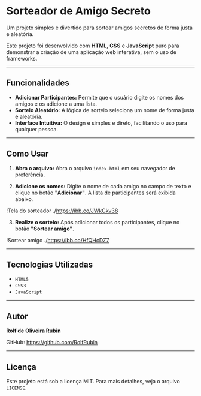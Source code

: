 # Sorteador de Amigo Secreto

Um projeto simples e divertido para sortear amigos secretos de forma justa e aleatória.

Este projeto foi desenvolvido com **HTML**, **CSS** e **JavaScript** puro para demonstrar a criação de uma aplicação web interativa, sem o uso de frameworks.

---

## Funcionalidades

* **Adicionar Participantes:** Permite que o usuário digite os nomes dos amigos e os adicione a uma lista.
* **Sorteio Aleatório:** A lógica de sorteio seleciona um nome de forma justa e aleatória.
* **Interface Intuitiva:** O design é simples e direto, facilitando o uso para qualquer pessoa.

---

## Como Usar

1.  **Abra o arquivo:**
    Abra o arquivo `index.html` em seu navegador de preferência.

2.  **Adicione os nomes:**
    Digite o nome de cada amigo no campo de texto e clique no botão **"Adicionar"**. A lista de participantes será exibida abaixo.
    
!Tela do sorteador ./https://ibb.co/JWkGkv38

3.  **Realize o sorteio:**
    Após adicionar todos os participantes, clique no botão **"Sortear amigo"**.

   !Sortear amigo ./https://ibb.co/HfQHcDZ7

---

## Tecnologias Utilizadas

* `HTML5`
* `CSS3`
* `JavaScript`

---

## Autor

**Rolf de Oliveira Rubin**

GitHub: https://github.com/RolfRubin

---

## Licença

Este projeto está sob a licença MIT. Para mais detalhes, veja o arquivo `LICENSE`.
